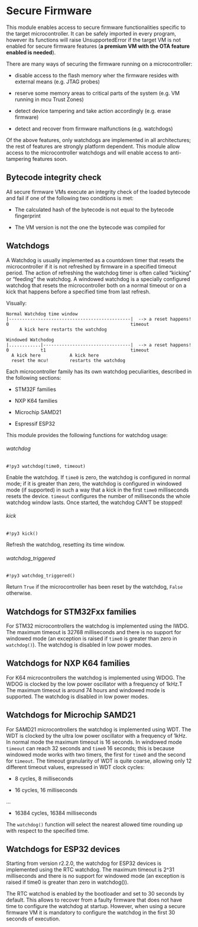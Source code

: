 # Secure Firmware

This module enables access to secure firmware functionalities specific to the target microcontroller.
It can be safely imported in every program, however its functions will raise UnsupportedError if the target VM is not enabled
for secure firmware features (**a premium VM with the OTA feature enabled is needed**).

There are many ways of securing the firmware running on a microcontroller:


* disable access to the flash memory wher the firmware resides with external means (e.g. JTAG probes)


* reserve some memory areas to critical parts of the system (e.g. VM running in mcu Trust Zones)


* detect device tampering and take action accordingly (e.g. erase firmware)


* detect and recover from firmware malfunctions (e.g. watchdogs)

Of the above features, only watchdogs are implemented in all architectures; the rest of features are strongly platform dependent.
This module allow access to the microcontroller watchdogs and will enable access to anti-tampering features soon.

## Bytecode integrity check

All secure firmware VMs execute an integrity check of the loaded bytecode and fail if one of the following two conditions is met:


* The calculated hash of the bytecode is not equal to the bytecode fingerprint


* The VM version is not the one the bytecode was compiled for

## Watchdogs

A Watchdog is usually implemented as a countdown timer that resets the microcontroller if it is not refreshed by firmware in a specified timeout period.
The action of refreshing the watchdog timer is often called “kicking” or “feeding” the watchdog. A windowed watchdog is a specially configured watchdog that resets the microcontroller
both on a normal timeout or on a kick that happens before a specified time from last refresh.

Visually:

```
Normal Watchdog time window
|----------------------------------------------|  --> a reset happens!
0                                              timeout
     A kick here restarts the watchdog

Windowed Watchodog
|............|---------------------------------|  --> a reset happens!
0            t1                                timeout
  A kick here           A kick here
  reset the mcu!        restarts the watchdog
```

Each microcontroller family has its own watchdog peculiarities, described in the following sections:


* STM32F families


* NXP K64 families


* Microchip SAMD21


* Espressif ESP32

This module provides the following functions for watchdog usage:

###### watchdog

```#!py3 watchdog(time0, timeout)```

Enable the watchdog. If `time0` is zero, the watchdog is configured in normal mode; if it is greater than zero, the watchdog is configured in windowed mode (if supported) in such a way that a kick in the first `time0` milliseconds resets the device.
`timeout` configures the number of milliseconds the whole watchdog window lasts. Once started, the watchdog CAN’T be stopped!

###### kick

```#!py3 kick()```

Refresh the watchdog, resetting its time window.

###### watchdog_triggered

```#!py3 watchdog_triggered()```

Return `True` if the microcontroller has been reset by the watchdog, `False` otherwise.

## Watchdogs for STM32Fxx families

For STM32 microcontrollers the watchdog is implemented using the IWDG. The maximum timeout is 32768 milliseconds and there is no support for windowed mode (an exception is raised if `time0` is greater than zero in `watchdog()`).
The watchdog is disabled in low power modes.

## Watchdogs for NXP K64 families

For K64 microcontrollers the watchdog is implemented using WDOG. The WDOG is clocked by the low power oscillator with a frequency of 1kHz.T The maximum timeout is around 74 hours and windowed mode is supported.
The watchdog is disabled in low power modes.

## Watchdogs for Microchip SAMD21

For SAMD21 microcontrollers the watchdog is implemented using WDT. The WDT is clocked by the ultra low power oscillator with a frequency of 1kHz. In normal mode the maximum timeout is 16 seconds. In windowed mode `timeout` can reach 32 seconds and `time0` 16 seconds; this is because windowed mode works with two timers, the first for `time0` and the second for `timeout`.
The timeout granularity of WDT is quite coarse, allowing only 12 different timeout values, expressed in WDT clock cycles:


* 8 cycles, 8 milliseconds


* 16 cycles, 16 milliseconds

…


* 16384 cycles, 16384 milliseconds

The `watchdog()` function will select the nearest allowed time rounding up with respect to the specified time.

## Watchdogs for ESP32 devices

Starting from version r2.2.0, the watchdog for ESP32 devices is implemented using the RTC watchdog. The maximum timeout is 2^31 milliseconds and there is no support for windowed mode (an exception is raised if time0 is greater than zero in watchdog()).

The RTC watchod is enabled by the bootloader and set to 30 seconds by default. This allows to recover from a faulty firmware that does not have time to configure
the watchdog at startup. However, when using a secure firmware VM it is mandatory to configure the watchdog in the first 30 seconds of execution.
<!--stackedit_data:
eyJoaXN0b3J5IjpbMTExODAxMDE3MiwtMTU5OTQ1NDcyNF19
-->
